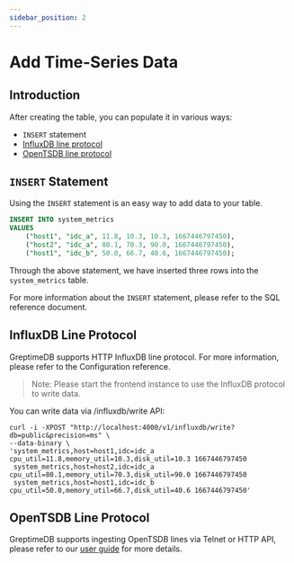 ```yaml
---
sidebar_position: 2
---
```


# Add Time-Series Data

## Introduction

After creating the table, you can populate it in various ways:

- `INSERT` statement
- [InfluxDB line protocol][1]
- [OpenTSDB line protocol][2]

[1]: https://docs.influxdata.com/influxdb/v1.8/write_protocols/line_protocol_tutorial/
[2]: http://opentsdb.net/docs/build/html/user_guide/writing/index.html

## `INSERT` Statement

Using the `INSERT` statement is an easy way to add data to your table.

``` sql
INSERT INTO system_metrics
VALUES
    ("host1", "idc_a", 11.8, 10.3, 10.3, 1667446797450),
    ("host2", "idc_a", 80.1, 70.3, 90.0, 1667446797450),
    ("host1", "idc_b", 50.0, 66.7, 40.6, 1667446797450);
```

Through the above statement, we have inserted three rows into the `system_metrics` table.

For more information about the `INSERT` statement, please refer to the SQL reference document.

## InfluxDB Line Protocol

GreptimeDB supports HTTP InfluxDB line protocol. For more information, please refer to the Configuration reference.

> Note: Please start the frontend instance to use the InfluxDB protocol to write data.

You can write data via /influxdb/write API:

```shell
curl -i -XPOST "http://localhost:4000/v1/influxdb/write?db=public&precision=ms" \
--data-binary \
'system_metrics,host=host1,idc=idc_a cpu_util=11.8,memory_util=10.3,disk_util=10.3 1667446797450
 system_metrics,host=host2,idc=idc_a cpu_util=80.1,memory_util=70.3,disk_util=90.0 1667446797450
 system_metrics,host=host1,idc=idc_b cpu_util=50.0,memory_util=66.7,disk_util=40.6 1667446797450'
```

## OpenTSDB Line Protocol

GreptimeDB supports ingesting OpenTSDB lines via Telnet or HTTP API, please refer to
our [user guide](../user-guide/supported-protocols/opentsdb.md) for more details.
